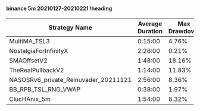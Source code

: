 #### binance 5m 20210127-20210221 !heading
| Strategy Name                        | Average Duration | Max Drawdown | Profit Mean | Profit Sum | Profit Total | Trade Count | Win Rate |
| ------------------------------------ | ---------------- | ------------ | ----------- | ---------- | ------------ | ----------- | -------- |
| MultiMA_TSL3                         | 0:15:00          | 4.76%        | 70.28%      | 51868.00%  | 17557.00%    | 738         | 71.14%   |
| NostalgiaForInfinityX                | 2:26:00          | 0.21%        | 280.20%     | 50156.00%  | 7837.00%     | 179         | 98.88%   |
| SMAOffsetV2                          | 1:48:00          | 18.16%       | 94.87%      | 69068.00%  | 25574.00%    | 728         | 69.37%   |
| TheRealPullbackV2                    | 1:14:00          | 11.83%       | 101.86%     | 26585.00%  | 6534.00%     | 261         | 61.30%   |
| NASOSRv6_private_Reinuvader_20211121 | 2:56:00          | 8.36%        | 164.61%     | 58437.00%  | 21148.00%    | 355         | 94.08%   |
| BB_RPB_TSL_RNG_VWAP                  | 0:38:00          | 1.97%        | 180.96%     | 83424.00%  | 41499.00%    | 461         | 89.59%   |
| ClucHAnix_5m                         | 1:54:00          | 8.32%        | 94.98%      | 71712.00%  | 30931.00%    | 755         | 87.15%   |